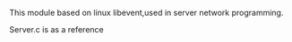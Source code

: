 This module based on linux libevent,used in server network programming.

Server.c is as a reference
